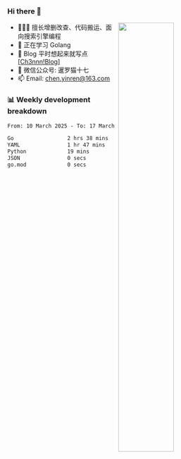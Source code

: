

### Hi there 👋


<img align="right" width="50%" src="https://github-readme-stats.vercel.app/api?username=ch3nnn&show_icons=true">

- 👨🏻‍💻 擅长增删改查、代码搬运、面向搜索引擎编程
- 👀 正在学习 Golang
- 📗 Blog 平时想起来就写点 <a href="https://blog.ch3nnn.cn/" target="_blank">[Ch3nnn!Blog]</a>
- 💬 微信公众号: 暹罗猫十七
- 📫 Email: chen.yinren@163.com
<!-- - 📖 <a href="https://ch3nnn.blog.csdn.net" target="_blank">[CSDN博客]</a> -->



### 📊 Weekly development breakdown
<!--START_SECTION:waka-->

```txt
From: 10 March 2025 - To: 17 March 2025

Go                 2 hrs 38 mins   █████████████▓░░░░░░░░░░░   55.04 %
YAML               1 hr 47 mins    █████████▒░░░░░░░░░░░░░░░   37.55 %
Python             19 mins         █▓░░░░░░░░░░░░░░░░░░░░░░░   06.76 %
JSON               0 secs          ░░░░░░░░░░░░░░░░░░░░░░░░░   00.20 %
go.mod             0 secs          ░░░░░░░░░░░░░░░░░░░░░░░░░   00.18 %
```

<!--END_SECTION:waka-->


<!-- **Languages and Frameworks**

<code><img height="20" src="https://raw.githubusercontent.com/github/explore/80688e429a7d4ef2fca1e82350fe8e3517d3494d/topics/python/python.png" alt="Python" title="Python"></code>
<code><img height="25" src="https://raw.githubusercontent.com/github/explore/80688e429a7d4ef2fca1e82350fe8e3517d3494d/topics/go/go.png" alt="golang" title="golang"></code>
<code><img height="25" src="https://raw.githubusercontent.com/github/explore/80688e429a7d4ef2fca1e82350fe8e3517d3494d/topics/java/java.png" alt="golang" title="golang"></code>
<code><img height="25" src="https://raw.githubusercontent.com/github/explore/80688e429a7d4ef2fca1e82350fe8e3517d3494d/topics/django/django.png" alt="Django" title="Django"></code>
 -->


<!--
**ch3nnn/ch3nnn** is a ✨ _special_ ✨ repository because its `README.md` (this file) appears on your GitHub profile.

Here are some ideas to get you started:

- 🔭 I’m currently working on ...
- 🌱 I’m currently learning ...
- 👯 I’m looking to collaborate on ...
- 🤔 I’m looking for help with ...
- 💬 Ask me about ...
- 📫 How to reach me: ...
- 😄 Pronouns: ...
- ⚡ Fun fact: ...
-->

